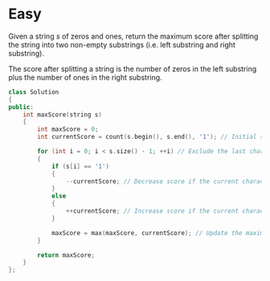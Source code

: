 # Easy

Given a string $s$ of zeros and ones, return the maximum score after splitting the string into two non-empty substrings (i.e. left substring and right substring).

The score after splitting a string is the number of zeros in the left substring plus the number of ones in the right substring.

```cpp
class Solution
{
public:
    int maxScore(string s)
    {
        int maxScore = 0;
        int currentScore = count(s.begin(), s.end(), '1'); // Initial score is the count of '1's in the string.

        for (int i = 0; i < s.size() - 1; ++i) // Exclude the last character for valid splits.
        {
            if (s[i] == '1')
            {
                --currentScore; // Decrease score if the current character is '1'.
            }
            else
            {
                ++currentScore; // Increase score if the current character is '0'.
            }

            maxScore = max(maxScore, currentScore); // Update the maximum score.
        }

        return maxScore;
    }
};
```
